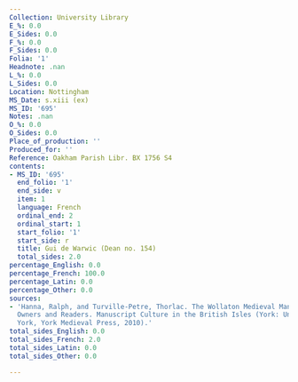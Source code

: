 ```yaml
---
Collection: University Library
E_%: 0.0
E_Sides: 0.0
F_%: 0.0
F_Sides: 0.0
Folia: '1'
Headnote: .nan
L_%: 0.0
L_Sides: 0.0
Location: Nottingham
MS_Date: s.xiii (ex)
MS_ID: '695'
Notes: .nan
O_%: 0.0
O_Sides: 0.0
Place_of_production: ''
Produced_for: ''
Reference: Oakham Parish Libr. BX 1756 S4
contents:
- MS_ID: '695'
  end_folio: '1'
  end_side: v
  item: 1
  language: French
  ordinal_end: 2
  ordinal_start: 1
  start_folio: '1'
  start_side: r
  title: Gui de Warwic (Dean no. 154)
  total_sides: 2.0
percentage_English: 0.0
percentage_French: 100.0
percentage_Latin: 0.0
percentage_Other: 0.0
sources:
- 'Hanna, Ralph, and Turville-Petre, Thorlac. The Wollaton Medieval Manuscripts: Texts,
  Owners and Readers. Manuscript Culture in the British Isles (York: University of
  York, York Medieval Press, 2010).'
total_sides_English: 0.0
total_sides_French: 2.0
total_sides_Latin: 0.0
total_sides_Other: 0.0

---
```

